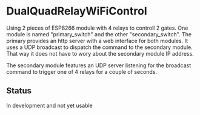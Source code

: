 # DualQuadRelayWiFiControl

Using 2 pieces of ESP8266 module with 4 relays to controll 2 gates.
One module is named "primary_switch" and the other "secondary_switch". 
The primary provides an http server with a web interface for both modules.
It uses a UDP broadcast to dispatch the command to the secondary module.
That way it does not have to wory about the secondary module IP address.

The secondary module features an UDP server listening for the broadcast 
command to trigger one of 4 relays for a couple of seconds.

## Status
In development and not yet usable